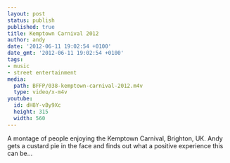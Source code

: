 ```yaml
---
layout: post
status: publish
published: true
title: Kemptown Carnival 2012
author: andy
date: '2012-06-11 19:02:54 +0100'
date_gmt: '2012-06-11 19:02:54 +0100'
tags:
- music
- street entertainment
media:
  path: BFFP/038-kemptown-carnival-2012.m4v
  type: video/x-m4v
youtube:
  id: dH8Y-vBy9Xc
  height: 315
  width: 560
---
```

A montage of people enjoying the Kemptown Carnival, Brighton, UK. Andy gets a custard pie in the face and finds out what a positive experience this can be...
